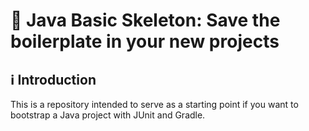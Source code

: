 # 🚀 Java Basic Skeleton: Save the boilerplate in your new projects

## ℹ️ Introduction

This is a repository intended to serve as a starting point if you want to bootstrap a Java project with JUnit and Gradle.
